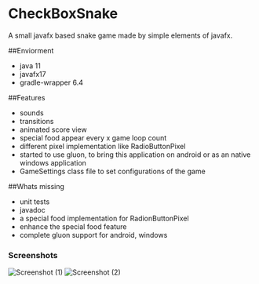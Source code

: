 # CheckBoxSnake

A small javafx based snake game made by simple elements of javafx.

##Enviorment
- java 11
- javafx17
- gradle-wrapper 6.4

##Features

- sounds
- transitions
- animated score view
- special food appear every x game loop count
- different pixel implementation like RadioButtonPixel
- started to use gluon, to bring this application on android or as an native windows application
- GameSettings class file to set configurations of the game

##Whats missing

- unit tests
- javadoc
- a special food implementation for RadionButtonPixel
- enhance the special food feature
- complete gluon support for android, windows

### Screenshots
![Screenshot (1)](https://i.ibb.co/7pnfbxy/checkboxsnake1.png)
![Screenshot (2)](https://i.ibb.co/P5x7WwQ/checkboxsnake2.png)